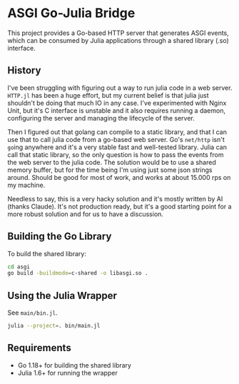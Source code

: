 # ASGI Go-Julia Bridge

This project provides a Go-based HTTP server that generates ASGI events, 
which can be consumed by Julia applications through a shared library (.so) interface.

## History

I've been struggling with figuring out a way to run julia code in a web server.
`HTTP.jl` has been a huge effort, but my current belief is that julia just shouldn't
be doing that much IO in any case. I've experimented with Nginx Unit, but it's C interface
is unstable and it also requires running a daemon, configuring the server and managing the
lifecycle of the server. 

Then I figured out that golang can compile to a static library, and that I can use that
to call julia code from a go-based web server. Go's `net/http` isn't `go`ing anywhere
and it's a very stable fast and well-tested library. Julia can call that static library,
so the only question is how to pass the events from the web server to the julia code. 
The solution would be to use a shared memory buffer, but for the time being I'm using just
some json strings around. Should be good for most of work, and works at about 15.000 rps
on my machine.

Needless to say, this is a very hacky solution and it's mostly written by AI (thanks Claude).
It's not production ready, but it's a good starting point for a more robust solution and for us
to have a discussion.

## Building the Go Library

To build the shared library:

```bash
cd asgi
go build -buildmode=c-shared -o libasgi.so .
```

## Using the Julia Wrapper

See `main/bin.jl`.

```bash
julia --project=. bin/main.jl
```

## Requirements

- Go 1.18+ for building the shared library
- Julia 1.6+ for running the wrapper
